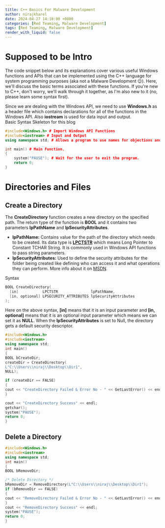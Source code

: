 ```yaml
---
title: C++ Basics For Malware Development
author: nirajkharel
date: 2024-04-27 14:10:00 +0800
categories: [Red Teaming, Malware Development]
tags: [Red Teaming, Malware Development]
render_with_liquid: false
---
```



Supposed to be Intro
================

The code snippet below and its explanations cover various useful Windows functions and APIs that can be implemented using the C++ language for system programming purposes (aka not a Malware Development 😉). Here, we'll discuss the basic terms associated with these functions. If you're new to C++, don't worry, we'll walk through it together, as I'm also new to it (no, please learn some syntax first).
  

Since we are dealing with the Windows API, we need to use **Windows.h** as a header file which contains declarations for all of the functions in the Windows API. Also **iostream** is used for data input and output.  
Basic Syntax Skeleton for this blog
```c++
#include<Windows.h> # Import Windows API Functions
#include<iostream> # Input and Output
using namespace std; # Allows a program to use names for objections and variables from the standard library like  cout and endl

int main() # Main Function.
{
    system("PAUSE"); # Wait for the user to exit the program.
    return 0;
}
```
# Directories and Files
## Create a Directory
The **CreateDirectory** function creates a new directory on the specified path. The return type of the function is **BOOL** and it contains two parameters **lpPathName** and **lpSecurityAttributes**.

- **lpPathName:** Contains value for the path of the directory which needs to be created. Its data type is [**LPCTSTR**](https://learn.microsoft.com/en-us/openspecs/windows_protocols/ms-dtyp/f8d4fe46-6be8-44c9-8823-615a21d17a61) which means Long Pointer to Constant TCHAR String. It is commonly used in Windows API functions to pass string parameters.
- **lpSecurityAttributes:** Used to define the security attributes for the folder being created like defining who can access it and what operations they can perform. More info about it on [MSDN](https://learn.microsoft.com/en-us/previous-versions/windows/desktop/legacy/aa379560(v=vs.85)). 

Syntax
```c++
BOOL CreateDirectory(
  [in]           LPCTSTR               lpPathName,
  [in, optional] LPSECURITY_ATTRIBUTES lpSecurityAttributes
);
```
Here on the above syntax, **[in]** means that it is an input parameter and  **[in, optional]** means that it is an optional input parameter which means we can set it as **NULL**. When the **lpSecurityAttributes** is set to Null, the directory gets a default security descriptor.

```c++
#include<Windows.h> 
#include<iostream>
using namespace std;
int main()
{
BOOL bCreateDir;
createDir = CreateDirectory(
L"C:\\Users\\niraj\\Desktop\\Dir1",
NULL);

if (createDir == FALSE)
{
cout << "CreateDirectory Failed & Error No - " << GetLastError() << endl;
}

cout << "CreateDirectory Success" << endl;
getchar();
system("PAUSE");
return 0;
}
```

## Delete a Directory
```c++
#include<Windows.h>
#include<iostream>
using namespace std;
int main()
{
BOOL bRemoveDir;

/* Delete Directory */
bRemoveDir = RemoveDirectory(L"C:\\Users\\niraj\\Desktop\\Dir1");
if (bRemoveDir == FALSE)
{
cout << "RemoveDirectory Failed & Error No - " << GetLastError() << endl;
}
cout << "RemoveDirectory Success" << endl;
system("PAUSE");
return 0;
}
```